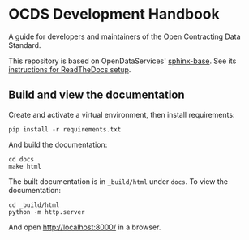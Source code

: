 # OCDS Development Handbook

A guide for developers and maintainers of the Open Contracting Data Standard.

This repository is based on OpenDataServices' [sphinx-base](https://github.com/OpenDataServices/sphinx-base). See its [instructions for ReadTheDocs setup](https://github.com/OpenDataServices/sphinx-base#building-on-readthedocs).

## Build and view the documentation

Create and activate a virtual environment, then install requirements:

```shell
pip install -r requirements.txt
```

And build the documentation:

```
cd docs
make html
```

The built documentation is in `_build/html` under `docs`. To view the documentation:

```shell
cd _build/html
python -m http.server
```

And open <http://localhost:8000/> in a browser.

